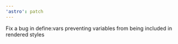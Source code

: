 ```yaml
---
'astro': patch
---
```


Fix a bug in define:vars preventing variables from being included in rendered styles
